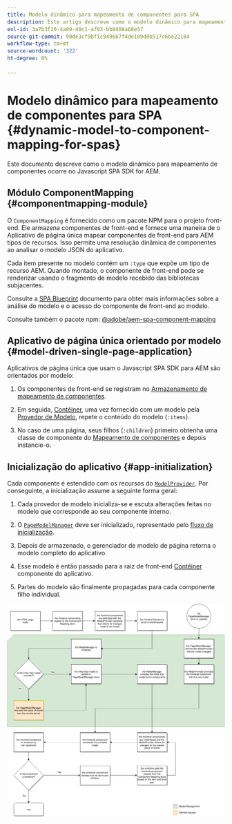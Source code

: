 ```yaml
---
title: Modelo dinâmico para mapeamento de componentes para SPA
description: Este artigo descreve como o modelo dinâmico para mapeamento de componentes ocorre no Javascript SPA SDK for AEM.
exl-id: 3a7b3f26-4a09-40c1-af03-bb8408a68e57
source-git-commit: 90de3cf9bf1c949667f4de109d0b517c6be22184
workflow-type: tm+mt
source-wordcount: '322'
ht-degree: 0%

---
```


# Modelo dinâmico para mapeamento de componentes para SPA {#dynamic-model-to-component-mapping-for-spas}

Este documento descreve como o modelo dinâmico para mapeamento de componentes ocorre no Javascript SPA SDK for AEM.

## Módulo ComponentMapping {#componentmapping-module}

O `ComponentMapping` é fornecido como um pacote NPM para o projeto front-end. Ele armazena componentes de front-end e fornece uma maneira de o Aplicativo de página única mapear componentes de front-end para AEM tipos de recursos. Isso permite uma resolução dinâmica de componentes ao analisar o modelo JSON do aplicativo.

Cada item presente no modelo contém um `:type` que expõe um tipo de recurso AEM. Quando montado, o componente de front-end pode se renderizar usando o fragmento de modelo recebido das bibliotecas subjacentes.

Consulte a [SPA Blueprint](blueprint.md) documento para obter mais informações sobre a análise do modelo e o acesso do componente de front-end ao modelo.

Consulte também o pacote npm: [@adobe/aem-spa-component-mapping](https://www.npmjs.com/package/@adobe/aem-spa-component-mapping)

## Aplicativo de página única orientado por modelo {#model-driven-single-page-application}

Aplicativos de página única que usam o Javascript SPA SDK para AEM são orientados por modelo:

1. Os componentes de front-end se registram no [Armazenamento de mapeamento de componentes](#componentmapping-module).
1. Em seguida, [Contêiner](blueprint.md#container), uma vez fornecido com um modelo pela [Provedor de Modelo](blueprint.md#the-model-provider), repete o conteúdo do modelo (`:items`).

1. No caso de uma página, seus filhos (`:children`) primeiro obtenha uma classe de componente do [Mapeamento de componentes](blueprint.md#componentmapping) e depois instancie-o.

## Inicialização do aplicativo {#app-initialization}

Cada componente é estendido com os recursos do [`ModelProvider`](blueprint.md#the-model-provider). Por conseguinte, a inicialização assume a seguinte forma geral:

1. Cada provedor de modelo inicializa-se e escuta alterações feitas no modelo que corresponde ao seu componente interno.
1. O [`PageModelManager`](blueprint.md#pagemodelmanager) deve ser inicializado, representado pelo [fluxo de inicialização](blueprint.md).

1. Depois de armazenado, o gerenciador de modelo de página retorna o modelo completo do aplicativo.
1. Esse modelo é então passado para a raiz de front-end [Contêiner](blueprint.md#container) componente do aplicativo.
1. Partes do modelo são finalmente propagadas para cada componente filho individual.

![Inicialização do modelo de aplicativo](assets/app-model-initialization.png)

